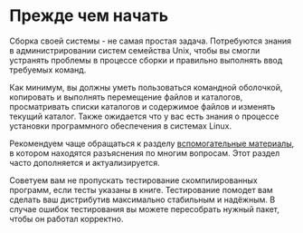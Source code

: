 # Прежде чем начать

Сборка своей системы - не самая простая задача. Потребуются знания в администрировании систем семейства Unix, чтобы вы смогли устранять проблемы в процессе сборки и правильно выполнять ввод требуемых команд.

Как минимум, вы должны уметь пользоваться командной оболочкой, копировать и выполнять перемещение файлов и каталогов, просматривать списки каталогов и содержимое файлов и изменять текущий каталог. Также ожидается что у вас есть знания о процессе установки программного обеспечения в системах Linux.

Рекомендуем чаще обращаться к разделу [вспомогательные материалы](additional/additional), в котором находятся разъяснения по многим вопросам. Этот раздел часто дополняется и актуализируется.

Советуем вам не пропускать тестирование скомпилированных программ, если тесты указаны в книге. Тестирование помодет вам сделать ваш дистрибутив максимально стабильным и надёжным. В случае ошибок тестирования вы можете пересобрать нужный пакет, чтобы он работал корректно.
